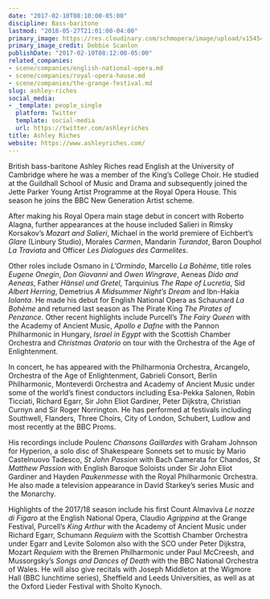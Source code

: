 ```yaml
---
date: "2017-02-10T08:10:00-05:00"
discipline: Bass-baritone
lastmod: "2018-05-27T21:01:00-04:00"
primary_image: https://res.cloudinary.com/schmopera/image/upload/v1545409169/media/webhook-uploads/1527469259160/5%20(c)%20Debbie%20Scanlon.jpg.jpg
primary_image_credit: Debbie Scanlon
publishDate: "2017-02-10T08:12:00-05:00"
related_companies:
- scene/companies/english-national-opera.md
- scene/companies/royal-opera-house.md
- scene/companies/the-grange-festival.md
slug: ashley-riches
social_media:
- _template: people_single
  platform: Twitter
  template: social-media
  url: https://twitter.com/ashleyriches
title: Ashley Riches
website: https://www.ashleyriches.com/
---
```


British bass-baritone Ashley Riches read English at the University of Cambridge where he was a member of the King’s College Choir. He studied at the Guildhall School of Music and Drama and subsequently joined the Jette Parker Young Artist Programme at the Royal Opera House. This season he joins the BBC New Generation Artist scheme.

After making his Royal Opera main stage debut in concert with Roberto Alagna, further appearances at the house included Salieri in Rimsky Korsakov’s *Mozart and Salieri*, Michael in the world premiere of Eichbert’s *Glare* (Linbury Studio),
Morales *Carmen*, Mandarin *Turandot*, Baron Douphol *La Traviata* and Officer *Les Dialogues des Carmelites*.

Other roles include Osmano in *L’Ormindo*, Marcello *La Bohème*, title roles *Eugene Onegin*, *Don Giovanni* and *Owen Wingrave*, Aeneas *Dido and Aeneas*, Father *Hänsel und Gretel*, Tarquinius *The Rape of Lucretia*, Sid *Albert Herring*, Demetrius *A Midsummer Night’s Dream* and Ibn-Hakia *Iolanta*. He made his debut for English National Opera as Schaunard *La Bohème* and returned last season as The Pirate King *The Pirates of Penzance*. Other recent highlights include Purcell’s *The Fairy Queen* with the Academy of Ancient Music, *Apollo e Dafne* with the Pannon Philharmonic in Hungary, *Israel in Egypt* with the Scottish Chamber Orchestra and *Christmas Oratorio* on tour with the Orchestra of the Age of Enlightenment.

In concert, he has appeared with the Philharmonia Orchestra, Arcangelo, Orchestra of the Age of Enlightenment, Gabrieli Consort, Berlin Philharmonic, Monteverdi Orchestra and Academy of Ancient Music under some of the world’s finest conductors including Esa-Pekka Salonen, Robin Ticciati, Richard Egarr, Sir John Eliot Gardiner, Peter Dijkstra, Christian Curnyn and Sir Roger Norrington. He has performed at festivals including Southwell, Flanders, Three Choirs, City of London, Schubert, Ludlow and most recently at the BBC Proms.

His recordings include Poulenc *Chansons Gaillardes* with Graham Johnson for Hyperion, a solo disc of Shakespeare Sonnets set to music by Mario Castelnuovo Tadesco, *St John Passion* with Bach Camerata for Chandos, *St Matthew Passion* with English Baroque Soloists under Sir John Eliot Gardiner and Hayden *Paukenmesse* with the Royal Philharmonic Orchestra. He also made a television appearance in David Starkey’s series Music and the Monarchy.

Highlights of the 2017/18 season include his first Count Almaviva *Le nozze di Figaro* at the English National Opera, Claudio *Agrippina* at the Grange Festival, Purcell’s *King Arthur* with the Academy of Ancient Music under Richard Egarr, Schumann *Requiem* with the Scottish Chamber Orchestra under Egarr and Levite Solomon also with the SCO under Peter Dijkstra, Mozart *Requiem* with the Bremen Philharmonic under Paul McCreesh, and Mussorgsky’s *Songs and Dances of Death* with the BBC National Orchestra of Wales. He will also give recitals with Joseph Middleton at the Wigmore Hall (BBC lunchtime series), Sheffield and Leeds Universities, as well as at the Oxford Lieder Festival with Sholto Kynoch.
